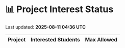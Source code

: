# 📊 Project Interest Status

Last updated: **2025-08-11 04:36 UTC**

| Project | Interested Students | Max Allowed |
|---------|---------------------|-------------|
